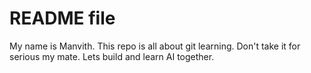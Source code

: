 # README file
My name is Manvith. This repo is all about git learning. Don't take it for serious my mate.
Lets build and learn AI together.